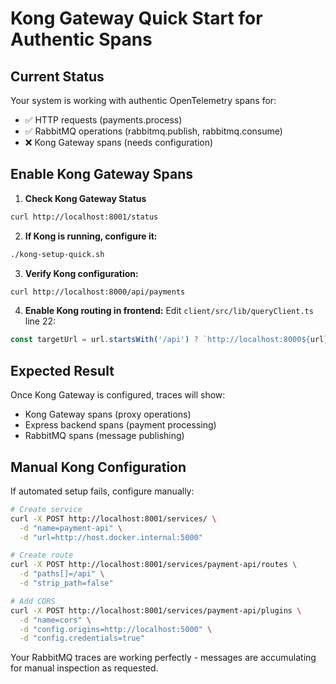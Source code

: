 # Kong Gateway Quick Start for Authentic Spans

## Current Status
Your system is working with authentic OpenTelemetry spans for:
- ✅ HTTP requests (payments.process) 
- ✅ RabbitMQ operations (rabbitmq.publish, rabbitmq.consume)
- ❌ Kong Gateway spans (needs configuration)

## Enable Kong Gateway Spans

1. **Check Kong Gateway Status**
```bash
curl http://localhost:8001/status
```

2. **If Kong is running, configure it:**
```bash
./kong-setup-quick.sh
```

3. **Verify Kong configuration:**
```bash
curl http://localhost:8000/api/payments
```

4. **Enable Kong routing in frontend:**
Edit `client/src/lib/queryClient.ts` line 22:
```javascript
const targetUrl = url.startsWith('/api') ? `http://localhost:8000${url}` : url;
```

## Expected Result
Once Kong Gateway is configured, traces will show:
- Kong Gateway spans (proxy operations)
- Express backend spans (payment processing)  
- RabbitMQ spans (message publishing)

## Manual Kong Configuration
If automated setup fails, configure manually:

```bash
# Create service
curl -X POST http://localhost:8001/services/ \
  -d "name=payment-api" \
  -d "url=http://host.docker.internal:5000"

# Create route  
curl -X POST http://localhost:8001/services/payment-api/routes \
  -d "paths[]=/api" \
  -d "strip_path=false"

# Add CORS
curl -X POST http://localhost:8001/services/payment-api/plugins \
  -d "name=cors" \
  -d "config.origins=http://localhost:5000" \
  -d "config.credentials=true"
```

Your RabbitMQ traces are working perfectly - messages are accumulating for manual inspection as requested.